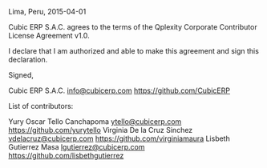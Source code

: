 Lima, Peru, 2015-04-01

Cubic ERP S.A.C. agrees to the terms of the Qplexity Corporate Contributor License Agreement v1.0.

I declare that I am authorized and able to make this agreement and sign this declaration.

Signed,

Cubic ERP S.A.C. info@cubicerp.com https://github.com/CubicERP

List of contributors:

Yury Oscar Tello Canchapoma ytello@cubicerp.com https://github.com/yurytello
Virginia De la Cruz Sinchez vdelacruz@cubicerp.com https://github.com/virginiamaura
Lisbeth Gutierrez Masa lgutierrez@cubicerp.com https://github.com/lisbethgutierrez
